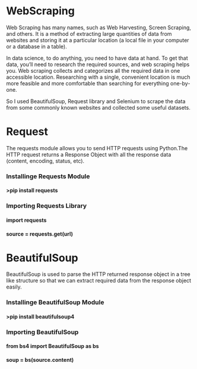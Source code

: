 # WebScraping

Web Scraping has many names, such as Web Harvesting, Screen Scraping, and others. It is a method of extracting large quantities of data from websites and storing it at a particular location (a local file in your computer or a database in a table). 

In data science, to do anything, you need to have data at hand. To get that data, you’ll need to research the required sources, and web scraping helps you. Web scraping collects and categorizes all the required data in one accessible location. Researching with a single, convenient location is much more feasible and more comfortable than searching for everything one-by-one.

So I used BeautifulSoup, Request library and Selenium to scrape the data from some commonly known websites and collected some useful datasets.

# Request 

The requests module allows you to send HTTP requests using Python.The HTTP request returns a Response Object with all the response data (content, encoding, status, etc).

### Installinge Requests Module
#### >pip install requests

### Importing Requests Library
#### import requests
#### source = requests.get(url)

# BeautifulSoup

BeautifulSoup is used to parse the HTTP returned response object in a tree like structure so that we can extract required data from the response object easily.

### Installinge BeautifulSoup Module
#### >pip install beautifulsoup4

### Importing BeautifulSoup
#### from bs4 import BeautifulSoup as bs
#### soup = bs(source.content)

